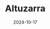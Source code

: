 ---  
layout: startup_page  
title: "Altuzarra"  
id: "altuzarra.com"  
permalink: "/altuzarraaltuzarra.com10172024/"  
website: "https://www.altuzarra.com/"  
funding_round: "Strategic Investment"  
funding_amount: ""  
investors: "P180"  
about: "Altuzarra is a luxury fashion brand known for its modern yet timeless womenswear. The brand offers thoughtfully designed, meticulously crafted collections that appeal to the contemporary woman. Its focus is on striking silhouettes, rich textures and prints, and an exacting approach to tailoring."  
markets: "Luxury Fashion, Womenswear, Retail Apparel and Fashion"  
hq: "New York, New York, United States"  
founded_year: "2008"  
linkedin: "https://www.linkedin.com/company/altuzarra"  
twitter: "https://twitter.com/altuzarrastudio"  
instagram: ""  
facebook: "https://www.facebook.com/altuzarrastudio"  
crunchbase: "https://www.crunchbase.com/organization/altuzarra?utm_source=linkedin&utm_medium=referral&utm_campaign=linkedin_companies&utm_content=profile_cta_anon&trk=funding_crunchbase"  
pitchbook: "https://pitchbook.com/profiles/company/62012-44"  

date_display: "17-Oct-2024"  
date: "2024-10-17"

# SEO Optimization  
meta_title: "Altuzarra - Strategic Investment"  
meta_description: "Altuzarra, Altuzarra is a luxury fashion brand known for its modern yet timeless womenswear. The brand offers thoughtfully designed, meticulously crafted collect..."  
meta_keywords: "Altuzarra, Luxury Fashion, Womenswear, Retail Apparel and Fashion, Strategic Investment funding"  
canonical_url: "https://startup.projectstartups.com/altuzarraaltuzarra.com10172024/"  
---